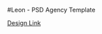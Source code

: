 #Leon - PSD Agency Template

[Design Link](https://www.graphberry.com/item/leon-psd-agency-template)
